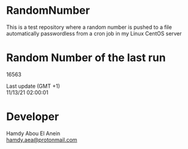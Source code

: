 # RandomNumber    
This is a test repository where a random number is pushed to a file automatically passwordless from a cron job in my Linux CentOS server    
# Random Number of the last run   
16563
      
Last update (GMT +1)    
11/13/21 02:00:01
# Developer    
Hamdy Abou El Anein   
hamdy.aea@protonmail.com
